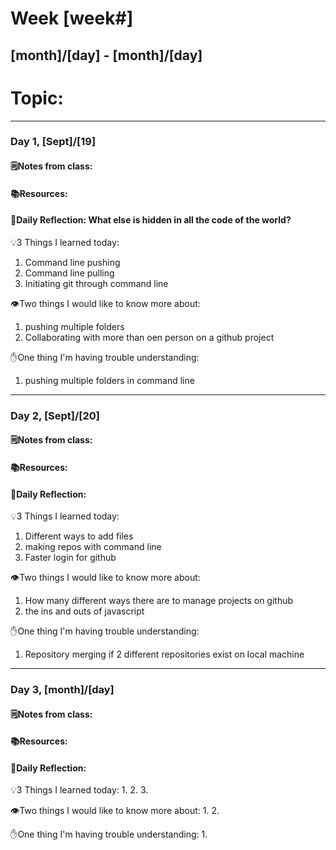 # Week [week#]
## [month]/[day] - [month]/[day]

# Topic:

___

### Day 1, [Sept]/[19]

#### 🗒️Notes from class:

#### 📚Resources:


#### 💭Daily Reflection: What else is hidden in all the code of the world?

💡3 Things I learned today:
1. Command line pushing 
2. Command line pulling
3. Initiating git through command line

👁️Two things I would like to know more about:
1. pushing multiple folders
2. Collaborating with more than oen person on a github project

✋One thing I'm having trouble understanding:
1.  pushing multiple folders in command line


___

### Day 2, [Sept]/[20] 

#### 🗒️Notes from class:

#### 📚Resources:


#### 💭Daily Reflection:

💡3 Things I learned today:
1. Different ways to add files
2. making repos with command line
3. Faster login for github

👁️Two things I would like to know more about:
1. How many different ways there are to manage projects on github
2. the ins and outs of javascript

✋One thing I'm having trouble understanding:
1. Repository merging if 2 different repositories exist on local machine

___

### Day 3, [month]/[day]
#### 🗒️Notes from class:

#### 📚Resources:


#### 💭Daily Reflection:

💡3 Things I learned today:
1. 
2. 
3. 

👁️Two things I would like to know more about:
1. 
2. 

✋One thing I'm having trouble understanding:
1. 
 

